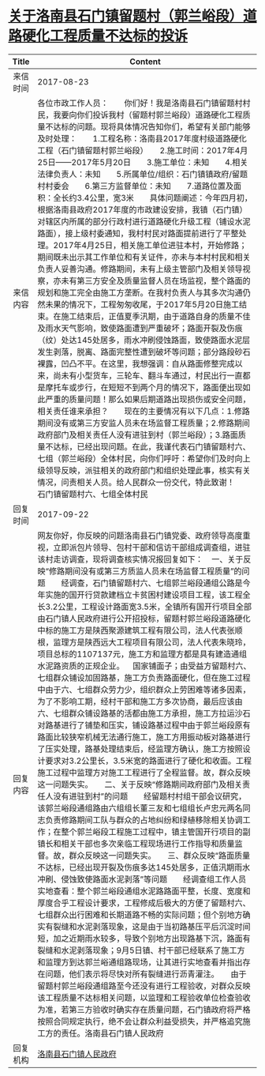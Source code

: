 # <a href="http://www.shangluo.gov.cn/zmhd/ldxxxx.jsp?urltype=leadermail.LeaderMailContentUrl&wbtreeid=1112&leadermailid=4305">关于洛南县石门镇留题村（郭兰峪段）道路硬化工程质量不达标的投诉</a>
| Title |                                                                                                                                                                                                                                                                                                                                                                                                                                                                                                                                                                                                    Content                                                                                                                                                                                                                                                                                                                                                                                                                                                                                                                                                                                                    |
|:-----:|---------------------------------------------------------------------------------------------------------------------------------------------------------------------------------------------------------------------------------------------------------------------------------------------------------------------------------------------------------------------------------------------------------------------------------------------------------------------------------------------------------------------------------------------------------------------------------------------------------------------------------------------------------------------------------------------------------------------------------------------------------------------------------------------------------------------------------------------------------------------------------------------------------------------------------------------------------------------------------------------------------------------------------------------------------------------------------------------------------------------------------------------------------------------------------------------------------------|
| 来信时间  | 2017-08-23                                                                                                                                                                                                                                                                                                                                                                                                                                                                                                                                                                                                                                                                                                                                                                                                                                                                                                                                                                                                                                                                                                                                                                                                    |
| 来信内容  | 各位市政工作人员：　　你们好！我是洛南县石门镇留题村村民，我要向你们投诉我村（留题村郭兰峪段）道路硬化工程质量不达标的问题。现将具体情况告知你们，希望有关部门能够及时处理：　　1.工程名称：洛南县2017年度村级道路硬化工程（石门镇留题村郭兰峪段）　　2.施工时间：2017年4月25日——2017年5月20日　　3.施工单位：未知　　4.相关法律负责人：未知　　5.所属单位/组织：石门镇镇政府/留题村村委会　　6.第三方监督单位：未知　　7.道路位置及面积：全长约3.4公里，宽3米　　具体问题阐述：今年四月初，根据洛南县政府2017年度的市政建设安排，我镇（石门镇）对辖区内所属的部分行政村进行道路硬化升级工程（铺设水泥路面），接上级村委通知，我村村民对路面提前进行了平整处理。2017年4月25日，相关施工单位进驻本村，开始修路；期间既未出示其工作单位和有关证件，亦未与本村村民和相关负责人妥善沟通。修路期间，未有上级主管部门及相关领导视察，亦未有第三方安全及质量监督人员在场监视，整个路面的规划和施工完全由施工方垄断。在我村负责人与其多次沟通仍然未果的情况下，工程匆匆收尾，于2017年5月20日施工结束。在施工结束后，正值夏季汛期，由于道路自身的质量不佳及雨水天气影响，致使路面遭到严重破坏；路面开裂及伤痕（纹）处达145处居多，雨水冲刷侵蚀路面，致使路面水泥层发生剥落，脱离、路面完整性遭到破坏等问题；部分路段砂石裸露，凹凸不平。在这里，我想强调：自从路面修整完成以来，尚未有小型货车，三轮车、翻斗车通过，村民出行一直都是摩托车或步行，在短短不到两个月的情况下，路面便出现如此严重的质量问题！那么如果后期道路出现损伤或安全问题，相关责任谁来承担？　　现在的主要情况有以下几点：1.修路期间没有或第三方安监人员未在场监督工程质量；2.修路期间政府部门及相关责任人没有进驻到村（郭兰峪段）；3.路面质量不达标，已经出现问题。在此，我谨代表石门镇留题村六、七组（郭兰峪段）全体村民，向你们呼吁：希望你们及时向上级领导反映，派驻相关的政府部门和组织处理此事，核实有关情况，问责相关人员。给人民群众一份交代，特此致谢！　　石门镇留题村六、七组全体村民                                                                                                                                                                                                                                               |
| 回复时间  | 2017-09-22                                                                                                                                                                                                                                                                                                                                                                                                                                                                                                                                                                                                                                                                                                                                                                                                                                                                                                                                                                                                                                                                                                                                                                                                    |
| 回复内容  | 网友你好，你反映的问题洛南县石门镇党委、政府领导高度重视，立即派包片领导、包村干部和信访干部组成调查组，进驻该村走访调查，现将调查核实情况报回复如下：    一、关于反映“修路期间没有或第三方质监人员未在场监督工程质量”的问题　　经调查，石门镇留题村六、七组郭兰峪段通组公路是今年实施的国开行贷款建档立卡贫困村建设项目工程，该工程全长3.2公里，工程设计路面宽3.5米，全镇所有国开行项目全部由石门镇人民政府进行公开招投标，留题村郭兰峪段道路硬化中标的施工方是陕西聚源建筑工程有限公司，法人代表张顺根，监理方是陕西远大工程项目有限公司，法人代表朱晓玲，项目总标的1107137元，施工方和监理方都是具有建造通组水泥路资质的正规企业。    国家铺面子；由受益方留题村六、七组群众铺设加固路基，施工方负责路面硬化，但在施工过程中由于六、七组群众劳力少，组织群众上劳困难等诸多因素，为了不影响工期，经村干部和施工方多次协商，最后应该由六、七组群众铺设路基的活都由施工方承担，施工方拉运沙石对路基进行了铺垫和压实，铺设路基过程中由于郭兰峪段原有路面比较狭窄机械无法通行施工，施工方用振动板对路基进行了压实处理，路基处理结束后，经监理方确认，施工方按照设计要求对3.2公里长，3.5米宽的路面进行了硬化和收面。工程施工过程中监理方对施工工程进行了全程监督。故，群众反映这一问题失实。　　二、关于反映“修路期间政府部门及相关责任人没有进驻到村”的问题　　经留题村村组干部会议研究，该郭兰峪段通组路由六组组长董三友和七组组长卢忠元两名同志负责修路期间工队与群众的占地纠纷和绿植移除相关协调工作；在整个郭兰峪段工程施工过程中，镇主管国开行项目的副镇长和相关干部也多次亲临工程现场进行工作指导和质量监督。故，群众反映这一问题失实。　　三、群众反映“路面质量不达标，已经出现开裂及伤痕多达145处居多，正值汛期雨水冲刷、侵蚀致使路面水泥剥落”等问题　　经调查组工作人员实地查看：整个郭兰峪段通组水泥路路面平整，长度、宽度和厚度合乎工程设计要求，工程修成后极大的方便了留题村六、七组群众出行困难和长期道路不畅的实际问题；但个别地方确实有裂缝和水泥剥落现象，这是由于当初路基压平后沉淀时间短，加之近期雨水较多，导致个别地方出现路基下沉，路面有裂缝和水泥剥落现象；9月5日镇、村干部已经联系了施工方和监理方到达郭兰峪通组路现场，让其进行实地查看并指出存在问题，他们表示将尽快对所有裂缝进行沥青灌注。　　由于留题村郭兰峪段通组路至今还没有进行工程验收，对群众反映该工程质量不达标相关问题，以监理和工程验收单位检查验收为准，若第三方验收时确实存在质量问题，石门镇政府将严格按照合同规定执行，绝不会让群众利益受损失，并严格追究施工方的责任。洛南县石门镇人民政府 |
| 回复机构  | <a href="../../categories/agencies/洛南县石门镇人民政府.md">洛南县石门镇人民政府</a>                                                                                                                                                                                                                                                                                                                                                                                                                                                                                                                                                                                                                                                                                                                                                                                                                                                                                                                                                                                                                                                                                                                                                |